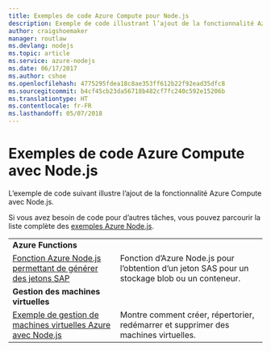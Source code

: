 ```yaml
---
title: Exemples de code Azure Compute pour Node.js
description: Exemple de code illustrant l’ajout de la fonctionnalité Azure Compute avec Node.js.
author: craigshoemaker
manager: routlaw
ms.devlang: nodejs
ms.topic: article
ms.service: azure-nodejs
ms.date: 06/17/2017
ms.author: cshoe
ms.openlocfilehash: 4775295fdea18c8ae353ff612b22f92ead35dfc8
ms.sourcegitcommit: b4cf45cb23da56718b482cf7fc240c592e15206b
ms.translationtype: HT
ms.contentlocale: fr-FR
ms.lasthandoff: 05/07/2018
---
```

# <a name="azure-compute-with-nodejs-code-samples"></a>Exemples de code Azure Compute avec Node.js

L’exemple de code suivant illustre l’ajout de la fonctionnalité Azure Compute avec Node.js.

Si vous avez besoin de code pour d’autres tâches, vous pouvez parcourir la liste complète des [exemples Azure Node.js](https://azure.microsoft.com/resources/samples/?term=nodejs).

| | |
|---|---|
| **Azure Functions** ||
| [Fonction Azure Node.js permettant de générer des jetons SAP](https://azure.microsoft.com/resources/samples/functions-node-sas-token/) | Fonction d’Azure Node.js pour l’obtention d’un jeton SAS pour un stockage blob ou un conteneur. |
| **Gestion des machines virtuelles** ||
| [Exemple de gestion de machines virtuelles Azure avec Node.js](https://github.com/Azure-Samples/compute-node-manage-vm) | Montre comment créer, répertorier, redémarrer et supprimer des machines virtuelles. |
